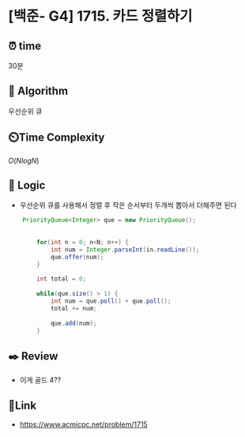 
# [백준- G4] 1715. 카드 정렬하기
## ⏰  **time**
30분

## :pushpin: **Algorithm**
우선순위 큐

## ⏲️**Time Complexity**
$O(N log N)$

## :round_pushpin: **Logic**

- 우선순위 큐를 사용해서 정렬 후 작은 순서부터 두개씩 뽑아서 더해주면 된다

```java
	PriorityQueue<Integer> que = new PriorityQueue();
		
		
		for(int n = 0; n<N; n++) {
			int num = Integer.parseInt(in.readLine());
			que.offer(num);
		}
		
		int total = 0;
		
		while(que.size() > 1) {
			int num = que.poll() + que.poll();
			total += num;
			
			que.add(num);
		}
```

## :black_nib: **Review**
- 이게 골드 4??


## 📡**Link**
- https://www.acmicpc.net/problem/1715

